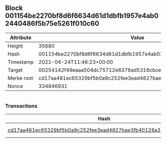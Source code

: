 ## Block 001154be2270bf8d6f6634d61d1dbfb1957e4ab02440486f5b75e5261f010c60

Attribute | Value
--- | ---
Height | 35680
Hash | 001154be2270bf8d6f6634d61d1dbfb1957e4ab02440486f5b75e5261f010c60
Timestamp | 2021-04-24T11:46:23+00:00
Target | 00254142f49eaaa504dc75712e8378ad5316cbcead634704b3734b6271167cc4
Merke root | cd17aa481ec65329bf5b0a9c252fee3ead4827bae3fb40128a383c7ae183a283
Nonce | 334846931

```

```

### Transactions

Hash | Amount
--- | ---
[cd17aa481ec65329bf5b0a9c252fee3ead4827bae3fb40128a383c7ae183a283](cd17aa481ec65329bf5b0a9c252fee3ead4827bae3fb40128a383c7ae183a283.md) | 10.00000000 SKEPTI 
